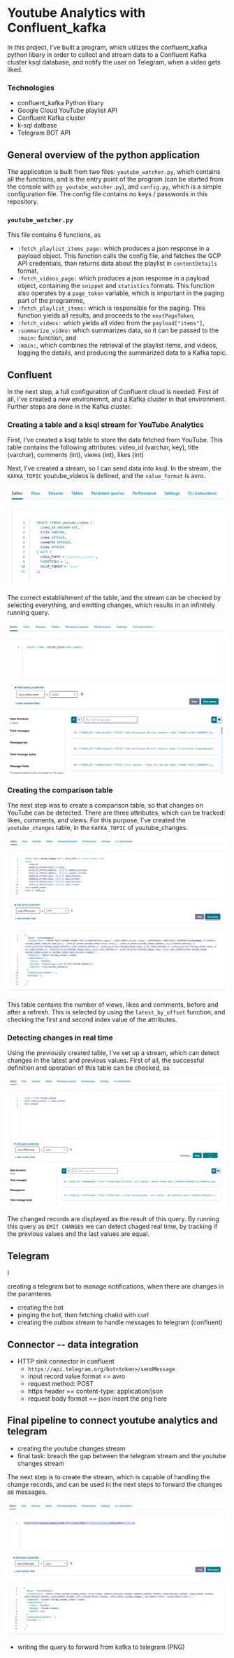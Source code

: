 # Youtube Analytics with Confluent_kafka

In this project, I've built a program, which utilizes the confluent_kafka python libary in order to collect and stream data to a Confluent Kafka cluster ksql database, and notify the user on Telegram, when a video gets liked. 

### Technologies
* confluent_kafka Python libary
* Google Cloud YouTube playlist API
* Confluent Kafka cluster
* k-sql datbase
* Telegram BOT API

## General overview of the python application

The application is built from two files: `youtube_watcher.py`, which contains all the functions, and is the entry point of the program (can be started from the console with `py youtube_watcher.py`), and `config.py`, which is a simple configuration file. The config file contains no keys / passwords in this repository.

### `youtube_watcher.py`

This file contains 6 functions, as 
* `:fetch_playlist_items_page:` which produces a json response in a payload object. This function calls the config file, and fetches the GCP API credentials, than returns data about the playlist in `contentDetails` format,
* `:fetch_videos_page:` which produces a json response in a payload object, containing the `snippet` and `statistics` formats. This function also operates by a `page_token` variable, which is important in the paging part of the programme,
* `:fetch_playlist_items:` which is responsible for the paging. This function yields all results, and proceeds to the `nextPageToken`,
* `:fetch_videos:` which yields all video from the `payload["items"]`,
* `:summarize_video:` which summarizes data, so it can be passed to the `:main:` function, and
* `:main:`, which combines the retrieval of the playlist items, and videos, logging the details, and producing the summarized data to a Kafka topic.

## Confluent 

In the next step, a full configuration of Confluent cloud is needed. First of all, I've created a new environemnt, and a Kafka cluster in that environment. Further steps are done in the Kafka cluster.

### Creating a table and a ksql stream for YouTube Analytics

First, I've created a ksql table to store the data fetched from YouTube. This table contains the following attributes: video_id (varchar, key), title (varchar), comments (int), views (int), likes (int)

Next, I've created a stream, so I can send data into ksql. In the stream, the `KAFKA_TOPIC` youtube_videos is defined, and the `value_format` is avro.

![](.\docs/01_create_ksql_stream.png)

The correct establishment of the table, and the stream can be checked by selecting everything, and emitting changes, which results in an infinitely running query.

![](.\docs/02_select_emit_changes.png)

### Creating the comparison table

The next step was to create a comparison table, so that changes on YouTube can be detected. There are three attributes, which can be tracked: likes, comments, and views. For this purpose, I've created the `youtube_changes` table, in the `KAFKA_TOPIC` of youtube_changes. 

![](.\docs/03_create_latest_previous_table.png)

This table contains the number of views, likes and comments, before and after a refresh. This is selected by using the `latest_by_offset` function, and checking the first and second index value of the attributes.

### Detecting changes in real time

Using the previously created table, I've set up a stream, which can detect changes in the latest and previous values. First of all, the successful definition and operation of this table can be checked, as

![](.\docs/04_message_change_tracking.png)

The changed records are displayed as the result of this query. By running this query as `EMIT CHANGES` we can detect chaged real time, by tracking if the previous values and the last values are equal.

## Telegram

I 

creating a telegram bot to manage notifications, when there are changes in the paramteres
- creating the bot
- pinging the bot, then fetching chatid with curl
- creating the outbox stream to handle messages to telegram (confluent)

## Connector -- data integration
- HTTP sink connector in confluent
    - `https://api.telegram.org/bot<token>/sendMessage`
    - input record value format == avro
    - request method: POST
    - https header == content-type: application/json
    - request body format == json
insert the png here

## Final pipeline to connect youtube analytics and telegram
- creating the youtube changes stream
- final task: breach the gap between the telegram stream and the youtube changes stream

The next step is to create the stream, which is capable of handling the change records, and can be used in the next steps to forward the changes as messages.

![](.\docs/05_create_ksql_stream_youtubechanges.png)


- writing the query to forward from kafka to telegram (PNG)
